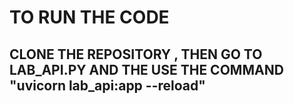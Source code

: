 # TO RUN THE CODE  
## CLONE THE REPOSITORY , THEN GO TO LAB_API.PY AND THE USE THE COMMAND "uvicorn lab_api:app --reload"
